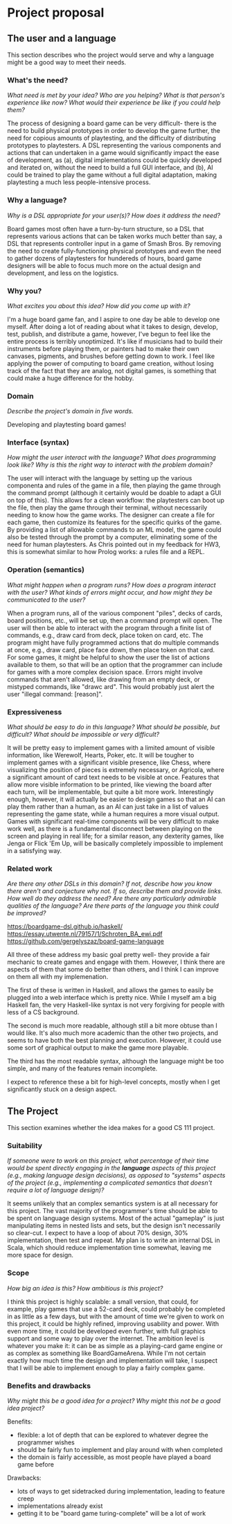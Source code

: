 # Project proposal

## The user and a language

This section describes who the project would serve and why a language might be 
a good way to meet their needs.

### What's the need?

_What need is met by your idea? Who are you helping? What is that person's
experience like now? What would their experience be like if you could help
them?_

The process of designing a board game can be very difficult- there is the need 
to build physical prototypes in order to develop the game further, the need 
for copious amounts of playtesting, and the difficulty of distributing 
prototypes to playtesters. A DSL representing the various components and 
actions that can undertaken in a game would significantly impact the ease of 
development, as (a), digital implementations could be quickly developed and 
iterated on, without the need to build a full GUI interface, and (b), AI could 
be trained to play the game without a full digital adaptation, making 
playtesting a much less people-intensive process.

### Why a language?

_Why is a DSL appropriate for your user(s)? How does it address the need?_

Board games most often have a turn-by-turn structure, so a DSL that represents 
various actions that can be taken works much better than say, a DSL that 
represents controller input in a game of Smash Bros. By removing the need to 
create fully-functioning physical prototypes and even the need to gather 
dozens of playtesters for hundereds of hours, board game designers will be 
able to focus much more on the actual design and development, and less on the 
logistics.

### Why you?

_What excites you about this idea? How did you come up with it?_

I'm a huge board game fan, and I aspire to one day be able to develop one 
myself. After doing a lot of reading about what it takes to design, develop, 
test, publish, and distribute a game, however, I've begun to feel like the 
entire process is terribly unoptimized. It's like if musicians had to build 
their instruments before playing them, or painters had to make their own 
canvases, pigments, and brushes before getting down to work. I feel like 
applying the power of computing to board game creation, without losing track 
of the fact that they are analog, not digital games, is something that could 
make a huge difference for the hobby.

### Domain

_Describe the project's domain in five words._

Developing and playtesting board games!

### Interface (syntax)

_How might the user interact with the language? What does programming look
like? Why is this the right way to interact with the problem domain?_

The user will interact with the language by setting up the various componenta 
and rules of the game in a file, then playing the game through the command 
prompt (although it certainly would be doable to adapt a GUI on top of this). 
This allows for a clean workflow: the playtesters can boot up the file, then 
play the game through their terminal, without necessarily needing to know how 
the game works. The designer can create a file for each game, then customize 
its features for the specific quirks of the game. By providing a list of 
allowable commands to an ML model, the game could also be tested through the 
prompt by a computer, eliminating some of the need for human playtesters. As 
Chris pointed out in my feedback for HW3, this is somewhat similar to how 
Prolog works: a rules file and a REPL.

### Operation (semantics)

_What might happen when a program runs? How does a program interact with the
user? What kinds of errors might occur, and how might they be communicated to
the user?_

When a program runs, all of the various component "piles", decks of cards, 
board positions, etc., will be set up, then a command prompt will open. The 
user will then be able to interact with the program through a finite list of 
commands, e.g., draw card from deck, place token on card, etc. The program 
might have fully programmed actions that do multiple commands at once, e.g., 
draw card, place face down, then place token on that card. For some games, it 
might be helpful to show the user the list of actions available to them, so 
that will be an option that the programmer can include for games with a more 
complex decision space. Errors might involve commands that aren't allowed, 
like drawing from an empty deck, or mistyped commands, like "drawc ard". This 
would probably just alert the user "illegal command: [reason]".

### Expressiveness

_What should be easy to do in this language? What should be possible, but
difficult? What should be impossible or very difficult?_

It will be pretty easy to implement games with a limited amount of visible 
information, like Werewolf, Hearts, Poker, etc. It will be tougher to 
implement games with a significant visible presence, like Chess, where 
visualizing the position of pieces is extremely necessary, or Agricola, where 
a significant amount of card text needs to be visible at once. Features that 
allow more visible information to be printed, like viewing the board after 
each turn, will be implementable, but quite a bit more work. Interestingly 
enough, however, it will actually be easier to design games so that an AI can 
play them rather than a human, as an AI can just take in a list of values 
representing the game state, while a human requires a more visual output. 
Games with significant real-time components will be very difficult to make 
work well, as there is a fundamental disconnect between playing on the screen 
and playing in real life; for a similar reason, any dexterity games, like 
Jenga or Flick 'Em Up, will be basically completely impossible to implement in 
a satisfying way.

### Related work

_Are there any other DSLs in this domain? If not, describe how you know there
aren't and conjecture why not. If so, describe them and provide links. How well
do they address the need? Are there any particularly admirable qualities of the
language? Are there parts of the language you think could be improved?_

https://boardgame-dsl.github.io/haskell/
https://essay.utwente.nl/79157/1/Schroten_BA_ewi.pdf
https://github.com/gergelyszaz/board-game-language

All three of these address my basic goal pretty well- they provide a fair 
mechanic to create games and engage with them. However, I think there are 
aspects of them that some do better than others, and I think I can improve on 
them all with my implemenation.

The first of these is written in Haskell, and allows the games to easily be 
plugged into a web interface which is pretty nice. While I myself am a big 
Haskell fan, the very Haskell-like syntax is not very forgiving for people 
with less of a CS background.

The second is much more readable, although still a bit more obtuse than I 
would like. It's also much more academic than the other two projects, and 
seems to have both the best planning and execution. However, it could use some 
sort of graphical output to make the game more playable.

The third has the most readable syntax, although the language might be too 
simple, and many of the features remain incomplete.

I expect to reference these a bit for high-level concepts, mostly when I get 
significantly stuck on a design aspect.

## The Project

This section examines whether the idea makes for a good CS 111 project.

### Suitability

_If someone were to work on this project, what percentage of their time would be
spent directly engaging in the **language** aspects of this project (e.g.,
making language design decisions), as opposed to "systems" aspects of the
project (e.g., implementing a complicated semantics that doesn't require a lot
of language design)?_

It seems unlikely that an complex semantics system is at all necessary for 
this project. The vast majority of the programmer's time should be able to be 
spent on language design systems. Most of the actual "gameplay" is just 
manipulating items in nested lists and sets, but the design isn't necessarily 
so clear-cut. I expect to have a loop of about 70% design, 30% implementation, 
then test and repeat. My plan is to write an internal DSL in Scala, which 
should reduce implementation time somewhat, leaving me more space for design.

### Scope

_How big an idea is this? How ambitious is this project?_

I think this project is highly scalable: a small version, that could, for 
example, play games that use a 52-card deck, could probably be completed in as 
little as a few days, but with the amount of time we're given to work on this 
project, it could be highly refined, improving usability and power. With even 
more time, it could be developed even  further, with full graphics support and 
some way to play over the internet. The ambition level is whatever you make 
it: it can be as simple as a playing-card game engine or as complex as 
something like BoardGameArena. While I'm not certain exactly how much time the 
design and implementation will take, I suspect that I will be able to 
implement enough to play a fairly complex game.

### Benefits and drawbacks

_Why might this be a good idea for a project? Why might this not be a good idea
project?_

Benefits:
- flexible: a lot of depth that can be explored to whatever degree the programmer wishes 
- should be fairly fun to implement and play around with when completed
- the domain is fairly accessible, as most people have played a board game before

Drawbacks:
- lots of ways to get sidetracked during implementation, leading to feature creep
- implementations already exist
- getting it to be "board game turing-complete" will be a lot of work